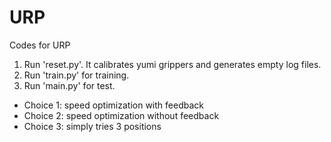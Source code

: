# URP
Codes for URP

1. Run 'reset.py'. It calibrates yumi grippers and generates empty log files.
2. Run 'train.py' for training.
3. Run 'main.py' for test.
- Choice 1: speed optimization with feedback
- Choice 2: speed optimization without feedback
- Choice 3: simply tries 3 positions
